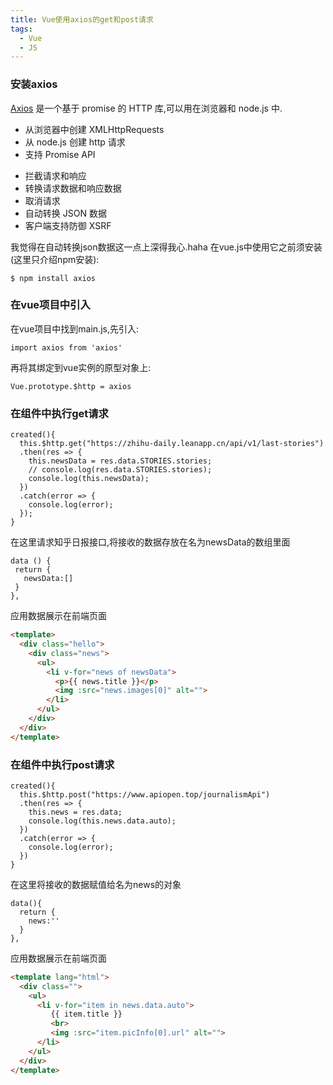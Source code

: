 ```yaml
---
title: Vue使用axios的get和post请求
tags:
  - Vue
  - JS
---
```


### 安装axios

  [Axios](https://www.kancloud.cn/yunye/axios/234845) 是一个基于 promise 的 HTTP 库,可以用在浏览器和 node.js 中.
  - 从浏览器中创建 XMLHttpRequests
  - 从 node.js 创建 http 请求
  - 支持 Promise API
  <!-- more -->
  - 拦截请求和响应
  - 转换请求数据和响应数据
  - 取消请求
  - 自动转换 JSON 数据
  - 客户端支持防御 XSRF        


  我觉得在自动转换json数据这一点上深得我心.haha
  在vue.js中使用它之前须安装(这里只介绍npm安装):
  ```
  $ npm install axios
  ```
### 在vue项目中引入
  在vue项目中找到main.js,先引入:
  ```
  import axios from 'axios'
  ```
  再将其绑定到vue实例的原型对象上:
  ```
  Vue.prototype.$http = axios
  ```
### 在组件中执行get请求
  ```
  created(){
    this.$http.get("https://zhihu-daily.leanapp.cn/api/v1/last-stories")
    .then(res => {
      this.newsData = res.data.STORIES.stories;
      // console.log(res.data.STORIES.stories);
      console.log(this.newsData);
    })
    .catch(error => {
      console.log(error);
    });
  }
  ```
  在这里请求知乎日报接口,将接收的数据存放在名为newsData的数组里面
  ```
  data () {
   return {
     newsData:[]
   }
  },
  ```
  应用数据展示在前端页面
  ``` HTML
  <template>
    <div class="hello">
      <div class="news">
        <ul>
          <li v-for="news of newsData">
            <p>{{ news.title }}</p>
            <img :src="news.images[0]" alt="">
          </li>
        </ul>
      </div>
    </div>
  </template>
  ```
### 在组件中执行post请求
  ```
  created(){
    this.$http.post("https://www.apiopen.top/journalismApi")
    .then(res => {
      this.news = res.data;
      console.log(this.news.data.auto);
    })
    .catch(error => {
      console.log(error);
    })
  }
  ```
  在这里将接收的数据赋值给名为news的对象
  ```
  data(){
    return {
      news:''
    }
  },
  ```
  应用数据展示在前端页面
  ``` HTML
  <template lang="html">
    <div class="">
      <ul>
        <li v-for="item in news.data.auto">
           {{ item.title }}
           <br>
           <img :src="item.picInfo[0].url" alt="">
        </li>
      </ul>
    </div>
  </template>
  ```
